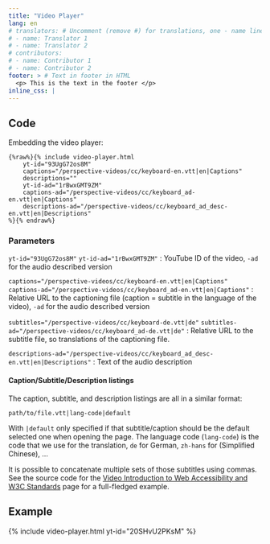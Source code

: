 ```yaml
---
title: "Video Player"
lang: en
# translators: # Uncomment (remove #) for translations, one - name line per translator.
# - name: Translator 1
# - name: Translator 2
# contributors:
# - name: Contributor 1
# - name: Contributor 2
footer: > # Text in footer in HTML
  <p> This is the text in the footer </p>
inline_css: |
---
```


## Code

Embedding the video player:

```liquid
{%raw%}{% include video-player.html
    yt-id="93UgG72os8M"
    captions="/perspective-videos/cc/keyboard-en.vtt|en|Captions"
    descriptions=""
    yt-id-ad="1rBwxGMT9ZM"
    captions-ad="/perspective-videos/cc/keyboard_ad-en.vtt|en|Captions"
    descriptions-ad="/perspective-videos/cc/keyboard_ad_desc-en.vtt|en|Descriptions"
%}{% endraw%}
```

### Parameters

`yt-id="93UgG72os8M"`
`yt-id-ad="1rBwxGMT9ZM"`
: YouTube ID of the video, `-ad` for the audio described version

`captions="/perspective-videos/cc/keyboard-en.vtt|en|Captions"`
`captions-ad="/perspective-videos/cc/keyboard_ad-en.vtt|en|Captions"`
: Relative URL to the captioning file (caption = subtitle in the language of the video), `-ad` for the audio described version

`subtitles="/perspective-videos/cc/keyboard-de.vtt|de"`
`subtitles-ad="/perspective-videos/cc/keyboard_ad-de.vtt|de"`
: Relative URL to the subtitle file, so translations of the captioning file.

`descriptions-ad="/perspective-videos/cc/keyboard_ad_desc-en.vtt|en|Descriptions"`
: Text of the audio description

#### Caption/Subtitle/Description listings

The caption, subtitle, and description listings are all in a similar format:

```
path/to/file.vtt|lang-code|default
```

With `|default` only specified if that subtitle/caption should be the default selected one when opening the page. The language code (`lang-code`) is the code that we use for the translation, `de` for German, `zh-hans` for (Simplified Chinese), …

It is possible to concatenate multiple sets of those subtitles using commas. See the source code for the [Video Introduction to Web Accessibility and W3C Standards](https://www.w3.org/WAI/videos/standards-and-benefits/) page for a full-fledged example.

## Example

{% include video-player.html
           yt-id="20SHvU2PKsM"
           %}